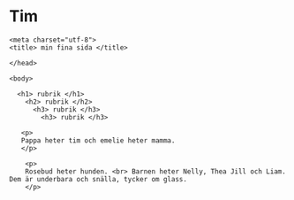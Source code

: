 # Tim
<html lang="se" dir="ltr">
  
 
  <HEAD>
    
    <meta charset="utf-8"> 
    <title> min fina sida </title>
 
    </head>
  
    <body>
      
      <h1> rubrik </h1>
        <h2> rubrik </h2>
          <h3> rubrik </h3>
            <h3> rubrik </h3>
        
       <p> 
       Pappa heter tim och emelie heter mamma. 
       </p>
         
        <p>
        Rosebud heter hunden. <br> Barnen heter Nelly, Thea Jill och Liam. Dem är underbara och snälla, tycker om glass. 
        </p>
        
  </body>
  
  <html>
